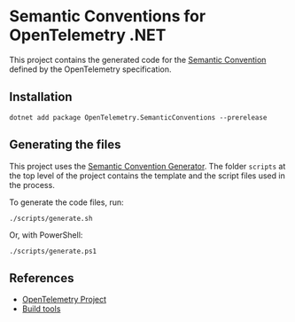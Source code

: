 # Semantic Conventions for OpenTelemetry .NET

This project contains the generated code for the [Semantic Convention](https://github.com/open-telemetry/semantic-convention)
defined by the OpenTelemetry specification.

## Installation

```shell
dotnet add package OpenTelemetry.SemanticConventions --prerelease
```

## Generating the files

This project uses the
[Semantic Convention Generator](https://github.com/open-telemetry/build-tools/blob/main/semantic-conventions/README.md).
The folder `scripts` at the top level of the project contains the template
and the script files used in the process.

To generate the code files, run:

```shell
./scripts/generate.sh
```

Or, with PowerShell:

```shell
./scripts/generate.ps1
```

## References

* [OpenTelemetry Project](https://opentelemetry.io/)
* [Build tools](https://github.com/open-telemetry/build-tools)
